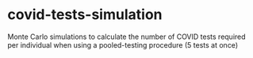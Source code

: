 # covid-tests-simulation
Monte Carlo simulations to calculate the number of COVID tests required per individual when using a pooled-testing procedure (5 tests at once)
